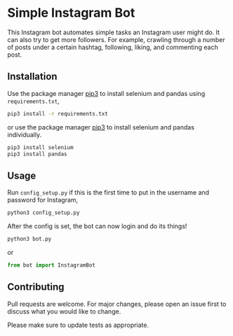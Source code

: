 # Simple Instagram Bot

This Instagram bot automates simple tasks an Instagram user might do. It can also try to get more followers. For example, crawling through a number of posts under a certain hashtag, following, liking, and commenting each post.

## Installation
Use the package manager [pip3](https://pip.pypa.io/en/stable/) to install selenium and pandas using `requirements.txt`,
```bash
pip3 install -r requirements.txt
```

or use the package manager [pip3](https://pip.pypa.io/en/stable/) to install selenium and pandas individually.

```bash
pip3 install selenium
pip3 install pandas
```

## Usage
Run `config_setup.py` if this is the first time to put in the username and password for Instagram,
```python
python3 config_setup.py
```
After the config is set, the bot can now login and do its things!
```python
python3 bot.py
```
or
```python
from bot import InstagramBot
```

## Contributing
Pull requests are welcome. For major changes, please open an issue first to discuss what you would like to change.

Please make sure to update tests as appropriate.
